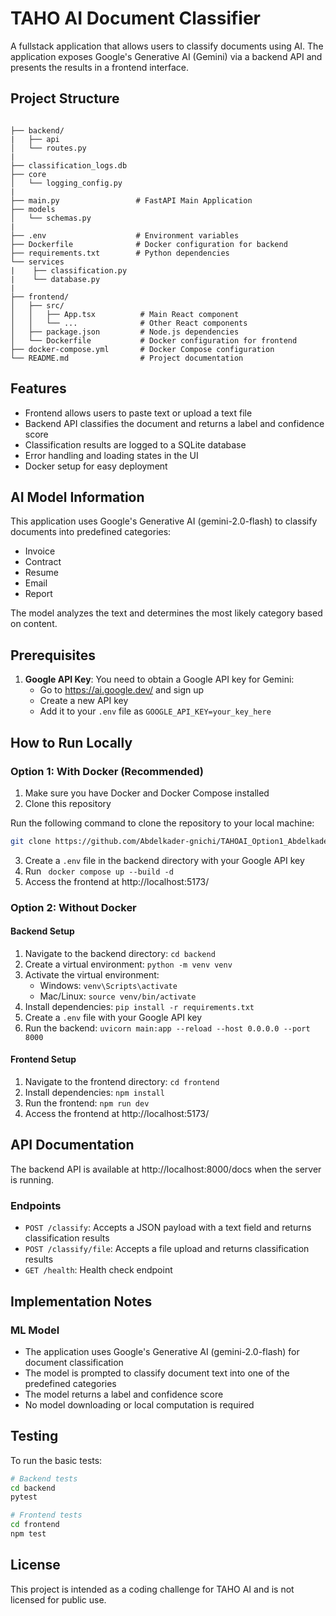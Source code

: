 # TAHO AI Document Classifier

A fullstack application that allows users to classify documents using AI. The application exposes Google's Generative AI (Gemini) via a backend API and presents the results in a frontend interface.

## Project Structure
   
```

├── backend/
|   ├── api
│   └── routes.py
|
├── classification_logs.db
├── core
│   └── logging_config.py
|
├── main.py                 # FastAPI Main Application
├── models
│   └── schemas.py
|
├── .env                    # Environment variables
├── Dockerfile              # Docker configuration for backend
├── requirements.txt        # Python dependencies
└── services
|    ├── classification.py
|    └── database.py
| 
├── frontend/
│   ├── src/
│   │   ├── App.tsx          # Main React component
│   │   └── ...              # Other React components
│   ├── package.json         # Node.js dependencies
│   └── Dockerfile           # Docker configuration for frontend
├── docker-compose.yml       # Docker Compose configuration
└── README.md                # Project documentation
```

## Features

- Frontend allows users to paste text or upload a text file
- Backend API classifies the document and returns a label and confidence score
- Classification results are logged to a SQLite database
- Error handling and loading states in the UI
- Docker setup for easy deployment

## AI Model Information

This application uses Google's Generative AI (gemini-2.0-flash) to classify documents into predefined categories:
- Invoice
- Contract
- Resume
- Email
- Report

The model analyzes the text and determines the most likely category based on content.

## Prerequisites

1. **Google API Key**: You need to obtain a Google API key for Gemini:
   - Go to https://ai.google.dev/ and sign up
   - Create a new API key
   - Add it to your `.env` file as `GOOGLE_API_KEY=your_key_here`

## How to Run Locally

### Option 1: With Docker (Recommended)

1. Make sure you have Docker and Docker Compose installed
2. Clone this repository

Run the following command to clone the repository to your local machine:

```bash
git clone https://github.com/Abdelkader-gnichi/TAHOAI_Option1_Abdelkader_Gnichi.git

```
3. Create a `.env` file in the backend directory with your Google API key
4. Run ` docker compose up --build -d`
5. Access the frontend at http://localhost:5173/

### Option 2: Without Docker

#### Backend Setup

1. Navigate to the backend directory: `cd backend`
2. Create a virtual environment: `python -m venv venv`
3. Activate the virtual environment:
   - Windows: `venv\Scripts\activate`
   - Mac/Linux: `source venv/bin/activate`
4. Install dependencies: `pip install -r requirements.txt`
5. Create a `.env` file with your Google API key
6. Run the backend: `uvicorn main:app --reload --host 0.0.0.0 --port 8000`

#### Frontend Setup

1. Navigate to the frontend directory: `cd frontend`
2. Install dependencies: `npm install`
3. Run the frontend: `npm run dev`
4. Access the frontend at http://localhost:5173/

## API Documentation

The backend API is available at http://localhost:8000/docs when the server is running.

### Endpoints

- `POST /classify`: Accepts a JSON payload with a text field and returns classification results
- `POST /classify/file`: Accepts a file upload and returns classification results
- `GET /health`: Health check endpoint

## Implementation Notes

### ML Model

- The application uses Google's Generative AI (gemini-2.0-flash) for document classification
- The model is prompted to classify document text into one of the predefined categories
- The model returns a label and confidence score
- No model downloading or local computation is required


## Testing

To run the basic tests:

```bash
# Backend tests
cd backend
pytest

# Frontend tests
cd frontend
npm test
```

## License

This project is intended as a coding challenge for TAHO AI and is not licensed for public use.